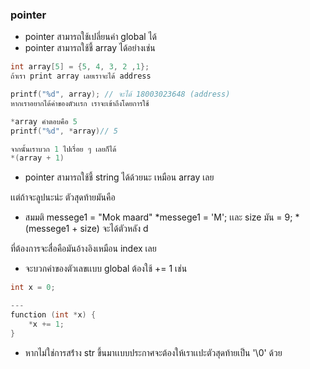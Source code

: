 ### pointer

- pointer สามารถใช้เปลี่ยนค่า global ได้
- pointer สามารถใช้ชี้ array ได้อย่างเช่น

``` c
int array[5] = {5, 4, 3, 2 ,1};
ถ้าเรา print array เลยเราจะได้ address

printf("%d", array); // จะได้ 18003023648 (address)
หากเราอยากได้ค่าของตัวเเรก เราจะเข้าถึงโดยการใช้

*array คำตอบคือ 5
printf("%d", *array)// 5

จากนั้นเราบวก 1 ไปเรื่อย ๆ เลยก็ได้
*(array + 1)
```

- pointer สามารถใช้ชี้ string ได้ด้วยนะ เหมือน array เลย

เเต่ถ้าจะลูปนะน่ะ ตัวสุดท้ายมันคือ 


- สมมติ messege1 = "Mok maard"
*messege1 = 'M';
เเละ size มัน = 9;
*(messege1 + size) จะได้ตัวหลัง d 

ที่ต้องการจะสื่อคือมันอ้างอิงเหมือน index เลย

- จะบวกค่าของตัวเลขเเบบ global ต้องใช้ += 1 เช่น

```c
int x = 0;

---
function (int *x) {
    *x += 1;
}

```

- หากไม่ใช่การสร้่าง str ขึ้นมาเเบบประกาศจะต้องให้เราเเปะตัวสุดท้ายเป็น '\0' ด้วย
